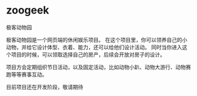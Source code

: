 # zoogeek
极客动物园

极客动物园是一个网页端的休闲娱乐项目。
在这个项目里，你可以领养自己的小动物，并给它设计体型、衣着、能力，还可以给他们设计活动。
同时当你进入这个项目的时候，可以领取选择自己的房产，后续会开放对房子的设计。

项目方会定期组织节日活动，以及固定活动，比如动物小趴、动物大游行、动物赛跑等等赛事互动。

目前项目还在开发阶段，敬请期待
